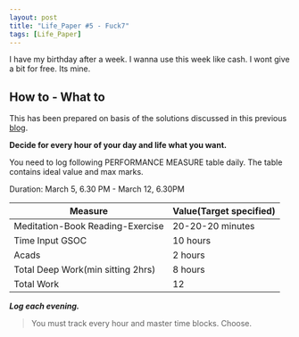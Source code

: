 ```yaml
---
layout: post
title: "Life_Paper #5 - Fuck7"
tags: [Life_Paper]
---
```

I have my birthday after a week. I wanna use this week like cash. I wont give a bit for free. Its mine.

## How to - What to
This has been prepared on basis of the solutions discussed in this previous [blog](https://codekaust.github.io/2019/02/27/Life_Paper-Review-and-Strategize.html).

**Decide for every hour of your day and life what you want.**

You need to log following PERFORMANCE MEASURE table daily. The table contains ideal value and max marks.

Duration: March 5, 6.30 PM - March 12, 6.30PM

|Measure|Value(Target specified)|
|-|-|
|Meditation-Book Reading-Exercise|20-20-20 minutes|
|Time Input GSOC|10 hours|
|Acads|2 hours|
|Total Deep Work(min sitting 2hrs)|8 hours|
|Total Work|12|

***Log each evening.***

> You must track every hour and master time blocks. Choose.
